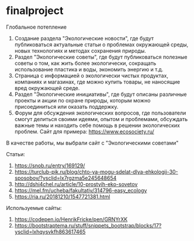 # finalproject
Глобальное потепление

1. Создание раздела "Экологические новости", где будут публиковаться актуальные статьи о проблемах окружающей среды, новых технологиях и методах сохранения природы.
2. Раздел "Экологические советы", где будут публиковаться полезные советы о том, как жить более экологически, сокращать использование пластика и воды, экономить энергию и т.д.
3. Страница с информацией о экологически чистых продуктах, компаниях и магазинах, где можно купить товары, не наносящие вред окружающей среде.
4. Раздел "Экологические инициативы", где будут описаны различные проекты и акции по охране природы, которым можно присоединиться или оказать поддержку.
5. Форум для обсуждения экологических вопросов, где пользователи смогут делиться своими идеями, опытом и проблемами, обсуждать важные темы и находить себе помощь в решении экологических проблем.
Сайт для примера:
https://www.ecosociety.ru/

В качестве работы, мы выбрали сайт с "Экологическими советами"

Статьи:
1. https://snob.ru/entry/169129/
2. https://turclub-pik.ru/blog/chto-ya-mogu-sdelat-dlya-ehkologii-30-sposobov/?ysclid=lx7rgzma5e245648654
3. http://dshi4chel.ru/article/10-prostyih-eko-sovetov
4. https://mel.fm/ucheba/fakultativ/314796-easy_ecology
5. https://ria.ru/20181210/1547721381.html

Используемые сайты:
1. https://codepen.io/HenrikFricke/pen/GRNYrXK
2. https://bootstraptema.ru/stuff/snippets_bootstrap/blocks/17?ysclid=lxhqysvkfh863617465
